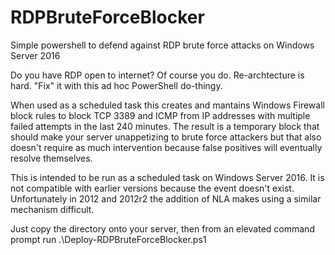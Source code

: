 # RDPBruteForceBlocker
Simple powershell to defend against RDP brute force attacks on Windows Server 2016

Do you have RDP open to internet? Of course you do. Re-archtecture is hard. "Fix" it with this ad hoc PowerShell do-thingy.

When used as a scheduled task this creates and mantains Windows Firewall block rules to block TCP 3389 and ICMP from IP addresses with multiple failed attempts in the last 240 minutes. The result is a temporary block that should make your server unappetizing to brute force attackers but that also doesn't require as much intervention because false positives will eventually resolve themselves.

This is intended to be run as a scheduled task on Windows Server 2016. It is not compatible with earlier versions because the event doesn't exist. Unfortunately in 2012 and 2012r2 the addition of NLA makes using a similar mechanism difficult.

Just copy the directory onto your server, then from an elevated command prompt run .\Deploy-RDPBruteForceBlocker.ps1